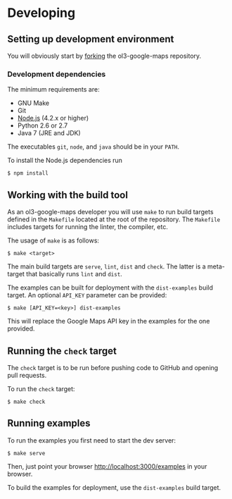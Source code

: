 # Developing

## Setting up development environment

You will obviously start by
[forking](https://github.com/mapgears/ol3-google-maps/fork) the
ol3-google-maps repository.


### Development dependencies

The minimum requirements are:

* GNU Make
* Git
* [Node.js](http://nodejs.org/) (4.2.x or higher)
* Python 2.6 or 2.7
* Java 7 (JRE and JDK)

The executables `git`, `node`, and `java` should be in your `PATH`.

To install the Node.js dependencies run

    $ npm install


## Working with the build tool

As an ol3-google-maps developer you will use `make` to run build targets
defined in the `Makefile` located at the root of the repository.
The `Makefile` includes targets for running the linter, the compiler, etc.

The usage of `make` is as follows:

    $ make <target>

The main build targets are `serve`, `lint`, `dist` and `check`. The
latter is a meta-target that basically runs `lint` and `dist`.

The examples can be built for deployment with the `dist-examples` build target.
An optional `API_KEY` parameter can be provided:

    $ make [API_KEY=<key>] dist-examples

This will replace the Google Maps API key in the examples for the one provided.


## Running the `check` target

The `check` target is to be run before pushing code to GitHub and opening pull
requests.

To run the `check` target:

    $ make check


## Running examples

To run the examples you first need to start the dev server:

    $ make serve

Then, just point your browser <http://localhost:3000/examples> in your browser.

To build the examples for deployment, use the `dist-examples` build target.
